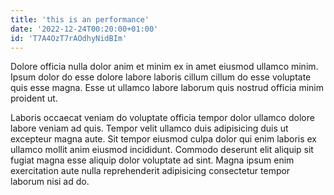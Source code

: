```yaml
---
title: 'this is an performance'
date: '2022-12-24T00:20:00+01:00'
id: 'T7A4OzT7rAOdhyNidBIm'
---
```


Dolore officia nulla dolor anim et minim ex in amet eiusmod ullamco minim. Ipsum dolor do esse dolore labore laboris cillum cillum do esse voluptate quis esse magna. Esse ut ullamco labore laborum quis nostrud officia minim proident ut.

Laboris occaecat veniam do voluptate officia tempor dolor ullamco dolore labore veniam ad quis. Tempor velit ullamco duis adipisicing duis ut excepteur magna aute. Sit tempor eiusmod culpa dolor qui enim laboris ex ullamco mollit anim eiusmod incididunt. Commodo deserunt elit aliquip sit fugiat magna esse aliquip dolor voluptate ad sint. Magna ipsum enim exercitation aute nulla reprehenderit adipisicing consectetur tempor laborum nisi ad do.
